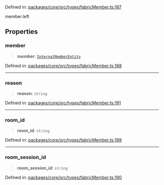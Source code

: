 Defined in: [packages/core/src/types/fabricMember.ts:187](https://github.com/signalwire/signalwire-js/blob/52fa77b6c8db68f4c99b30b3776f45a4309e15bf/packages/core/src/types/fabricMember.ts#L187)

member.left

## Properties

### member

> **member**: [`InternalMemberEntity`](../type-aliases/InternalMemberEntity.md)

Defined in: [packages/core/src/types/fabricMember.ts:188](https://github.com/signalwire/signalwire-js/blob/52fa77b6c8db68f4c99b30b3776f45a4309e15bf/packages/core/src/types/fabricMember.ts#L188)

***

### reason

> **reason**: `string`

Defined in: [packages/core/src/types/fabricMember.ts:191](https://github.com/signalwire/signalwire-js/blob/52fa77b6c8db68f4c99b30b3776f45a4309e15bf/packages/core/src/types/fabricMember.ts#L191)

***

### room\_id

> **room\_id**: `string`

Defined in: [packages/core/src/types/fabricMember.ts:189](https://github.com/signalwire/signalwire-js/blob/52fa77b6c8db68f4c99b30b3776f45a4309e15bf/packages/core/src/types/fabricMember.ts#L189)

***

### room\_session\_id

> **room\_session\_id**: `string`

Defined in: [packages/core/src/types/fabricMember.ts:190](https://github.com/signalwire/signalwire-js/blob/52fa77b6c8db68f4c99b30b3776f45a4309e15bf/packages/core/src/types/fabricMember.ts#L190)
